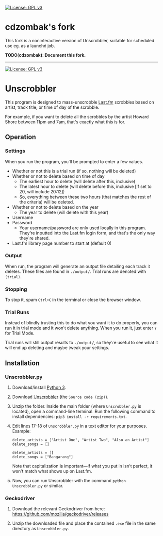 [![License: GPL v3](https://img.shields.io/badge/License-GPLv3-blue.svg)](https://www.gnu.org/licenses/gpl-3.0)

# cdzombak's fork

This fork is a noninteractive version of Unscrobbler, suitable for scheduled use eg. as a launchd job.

**TODO(cdzombak): Document this fork.**

---

[![License: GPL v3](https://img.shields.io/badge/License-GPLv3-blue.svg)](https://www.gnu.org/licenses/gpl-3.0)

# Unscrobbler

This program is designed to mass-unscrobble [Last.fm](https://www.last.fm/) scrobbles based on artist, track title, or time of day of the scrobble.

For example, if you want to delete all the scrobbles by the artist Howard Shore between 11pm and 7am, that's exactly what this is for. 

## Operation

### Settings

When you run the program, you'll be prompted to enter a few values.

- Whether or not this is a trial run (if so, nothing will be deleted)
- Whether or not to delete based on time of day
    - The earliest hour to delete (will delete after this, inclusive)
    - The latest hour to delete (will delete before this, inclusive [if set to 20, will include 20:12])
    - So, everything between these two hours (that matches the rest of the criteria) will be deleted.
- Whether or not to delete based on the year
    - The year to delete (will delete with this year)
- Username
- Password
    - Your username/password are only used locally in this program. They're inputted into the Last.fm login form, and that's the only way they're shared.
- Last.fm library page number to start at (default 0)

### Output

When run, the program will generate an output file detailing each track it deletes. These files are found in `./output/`. Trial runs are denoted with `(trial)`.

### Stopping

To stop it, spam `Ctrl+C` in the terminal or close the browser window.

### Trial Runs

Instead of blindly trusting this to do what you want it to do properly, you can run it in trial mode and it won't delete anything. When you run it, just enter `Y` for Trial Mode.

Trial runs will still output results to `./output/`, so they're useful to see what it will end up deleting and maybe tweak your settings.

## Installation

### Unscrobbler.py

1. Download/install [Python 3](https://www.python.org/downloads/).

2. Download [Unscrobbler](https://github.com/TheKingElessar/Unscrobbler/releases/latest) (the `Source code (zip)`).

3. Unzip the folder. Inside the main folder (where `Unscrobbler.py` is located), open a command-line terminal. Run the following command to install dependencies: `pip3 install -r requirements.txt`.

4. Edit lines 17-18 of `Unscrobbler.py` in a text editor for your purposes. Example:

    ```
    delete_artists = ["Artist One", "Artist Two", "Also an Artist"]
    delete_songs = []
    ```
    
    ```
    delete_artists = []
    delete_songs = ["Bangarang"]
    ```

    Note that capitalization is important—if what you put in isn't perfect, it won't match what shows up on Last.fm.

5. Now, you can run Unscrobbler with the command `python Unscrobbler.py` or similar.

### Geckodriver

1. Download the relevant Geckodriver from here: https://github.com/mozilla/geckodriver/releases

2. Unzip the downloaded file and place the contained `.exe` file in the same directory as `Unscrobbler.py`.

